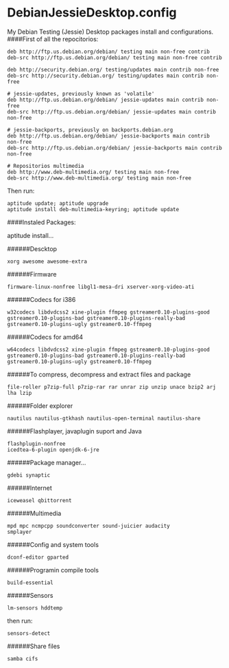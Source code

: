 DebianJessieDesktop.config
==========================
My Debian Testing (Jessie) Desktop packages install and configurations.
####First of all the repocitorios:

    deb http://ftp.us.debian.org/debian/ testing main non-free contrib
    deb-src http://ftp.us.debian.org/debian/ testing main non-free contrib
      
    deb http://security.debian.org/ testing/updates main contrib non-free
    deb-src http://security.debian.org/ testing/updates main contrib non-free
      
    # jessie-updates, previously known as 'volatile'
    deb http://ftp.us.debian.org/debian/ jessie-updates main contrib non-free
    deb-src http://ftp.us.debian.org/debian/ jessie-updates main contrib non-free
      
    # jessie-backports, previously on backports.debian.org
    deb http://ftp.us.debian.org/debian/ jessie-backports main contrib non-free
    deb-src http://ftp.us.debian.org/debian/ jessie-backports main contrib non-free
      
    # Repositorios multimedia
    deb http://www.deb-multimedia.org/ testing main non-free
    deb-src http://www.deb-multimedia.org/ testing main non-free

Then run:

    aptitude update; aptitude upgrade
    aptitude install deb-multimedia-keyring; aptitude update
####Instaled Packages:

aptitude install...

######Descktop 

    xorg awesome awesome-extra
######Firmware

    firmware-linux-nonfree libgl1-mesa-dri xserver-xorg-video-ati
######Codecs for i386

    w32codecs libdvdcss2 xine-plugin ffmpeg gstreamer0.10-plugins-good gstreamer0.10-plugins-bad gstreamer0.10-plugins-really-bad gstreamer0.10-plugins-ugly gstreamer0.10-ffmpeg 
######Codecs for amd64

    w64codecs libdvdcss2 xine-plugin ffmpeg gstreamer0.10-plugins-good gstreamer0.10-plugins-bad gstreamer0.10-plugins-really-bad gstreamer0.10-plugins-ugly gstreamer0.10-ffmpeg
######To compress, decompress and extract files and package

    file-roller p7zip-full p7zip-rar rar unrar zip unzip unace bzip2 arj lha lzip 
######Folder explorer

    nautilus nautilus-gtkhash nautilus-open-terminal nautilus-share 
######Flashplayer, javaplugin suport and Java

    flashplugin-nonfree
    icedtea-6-plugin openjdk-6-jre
######Package manager...

    gdebi synaptic
######Internet

    iceweasel qbittorrent 
######Multimedia

    mpd mpc ncmpcpp soundconverter sound-juicier audacity
    smplayer
######Config and system tools

    dconf-editor gparted 
######Programin compile tools

    build-essential
######Sensors

    lm-sensors hddtemp
then run:

    sensors-detect
######Share files

    samba cifs
  
